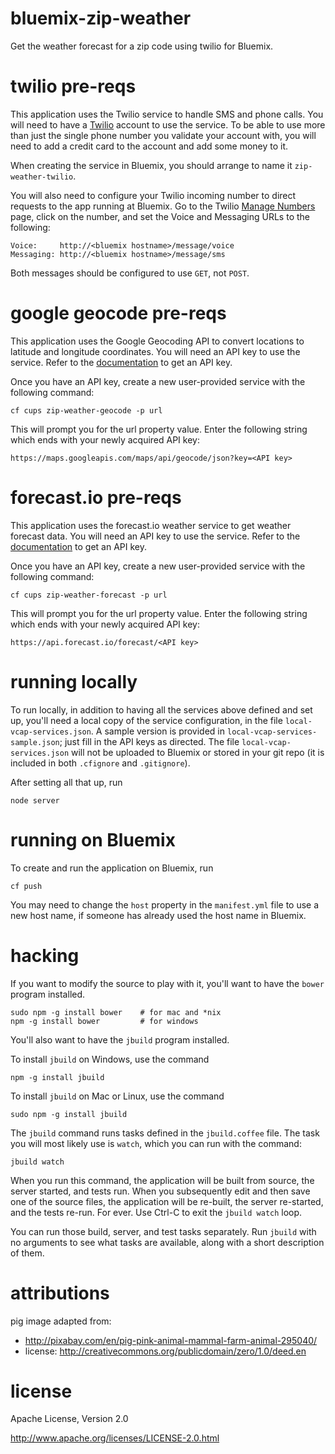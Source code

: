 bluemix-zip-weather
================================================================================

Get the weather forecast for a zip code using twilio for Bluemix.



twilio pre-reqs
================================================================================

This application uses the Twilio service to handle SMS and phone calls.
You will need to have a [Twilio](https://twilio.com) account to use the
service. To be able to use more than just the single phone number you validate your
account with, you will need to add a credit card to the account and add some
money to it.

When creating the service in Bluemix, you should arrange to name it
`zip-weather-twilio`.

You will also need to configure your Twilio incoming number to direct
requests to the app running at Bluemix.  Go to the Twilio
[Manage Numbers](https://www.twilio.com/user/account/phone-numbers/incoming)
page, click on the number, and set the Voice and Messaging URLs to
the following:

    Voice:     http://<bluemix hostname>/message/voice
    Messaging: http://<bluemix hostname>/message/sms

Both messages should be configured to use `GET`, not `POST`.



google geocode pre-reqs
================================================================================

This application uses the Google Geocoding API to convert locations to latitude
and longitude coordinates.  You will need an API key to use the service. Refer to the
[documentation](https://developers.google.com/maps/documentation/geocoding/#BYB)
to get an API key.

Once you have an API key, create a new user-provided service with the following
command:

    cf cups zip-weather-geocode -p url

This will prompt you for the url property value.  Enter the following string
which ends with your newly acquired API key:

    https://maps.googleapis.com/maps/api/geocode/json?key=<API key>



forecast.io pre-reqs
================================================================================

This application uses the forecast.io weather service to get weather forecast
data.  You will need an API key to use the service.  Refer to the
[documentation](https://developer.forecast.io/) to get an API key.

Once you have an API key, create a new user-provided service with the following
command:

    cf cups zip-weather-forecast -p url

This will prompt you for the url property value.  Enter the following string
which ends with your newly acquired API key:

    https://api.forecast.io/forecast/<API key>



running locally
================================================================================

To run locally, in addition to having all the services above defined and set up,
you'll need a local copy of the service configuration, in the file
`local-vcap-services.json`.  A sample version is provided in
`local-vcap-services-sample.json`; just fill in the API keys as directed.
The file `local-vcap-services.json` will not be uploaded to Bluemix or stored
in your git repo (it is included in both `.cfignore` and `.gitignore`).

After setting all that up, run

    node server



running on Bluemix
================================================================================

To create and run the application on Bluemix, run

    cf push

You may need to change the `host` property in the `manifest.yml` file to use
a new host name, if someone has already used the host name in Bluemix.



hacking
================================================================================

If you want to modify the source to play with it, you'll want to have the
`bower` program installed.

    sudo npm -g install bower    # for mac and *nix
    npm -g install bower         # for windows

You'll also want to have the `jbuild` program installed.

To install `jbuild` on Windows, use the command

    npm -g install jbuild

To install `jbuild` on Mac or Linux, use the command

    sudo npm -g install jbuild

The `jbuild` command runs tasks defined in the `jbuild.coffee` file.  The
task you will most likely use is `watch`, which you can run with the
command:

    jbuild watch

When you run this command, the application will be built from source, the server
started, and tests run.  When you subsequently edit and then save one of the
source files, the application will be re-built, the server re-started, and the
tests re-run.  For ever.  Use Ctrl-C to exit the `jbuild watch` loop.

You can run those build, server, and test tasks separately.  Run `jbuild`
with no arguments to see what tasks are available, along with a short
description of them.



attributions
================================================================================

pig image adapted from:

* <http://pixabay.com/en/pig-pink-animal-mammal-farm-animal-295040/>
* license: <http://creativecommons.org/publicdomain/zero/1.0/deed.en>



license
================================================================================

Apache License, Version 2.0

<http://www.apache.org/licenses/LICENSE-2.0.html>
